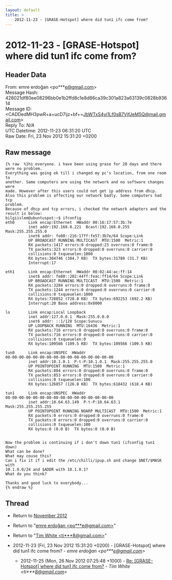 ```yaml
---
layout: default
title: >
    2012-11-23 - [GRASE-Hotspot] where did tun1 ifc come from?
---
```


# 2012-11-23 - [GRASE-Hotspot] where did tun1 ifc come from?

## Header Data

From: emre erdoğan \<po***e@gmail.com\><br>
Message Hash: 428021df80ee08296bb0e1b2ffd8c1e8d86ca39c301a823a63139c0828b93614<br>
Message ID: \<CADDedMH3pwR+a+ucD7ijz+bf+=JbWTxS4yi1Lf0sB7VjfJeM5Q@mail.gmail.com\><br>
Reply To: _N/A_<br>
UTC Datetime: 2012-11-23 06:31:20 UTC<br>
Raw Date: Fri, 23 Nov 2012 15:31:20 +0200<br>

## Raw message

```
{% raw  %}hi everyone. i have been using grase for 20 days and there were no problem.
Everything was going ok till i changed my pc's location, from one room to
another. Same computers are using the network and no software changes were
made. However after this users could not get ip address from dhcp.
Also this problem is affecting our network badly. Some computers had tcp
problem.
Because of dhcp and tcp errors, i checked the network adapters and the
result is below:
bilgiislem@ubuntuspot:~$ ifconfig
eth0      Link encap:Ethernet  HWaddr 00:16:17:57:3b:7e
          inet addr:192.168.0.221  Bcast:192.168.0.255  Mask:255.255.255.0
          inet6 addr: fe80::216:17ff:fe57:3b7e/64 Scope:Link
          UP BROADCAST RUNNING MULTICAST  MTU:1500  Metric:1
          RX packets:1417 errors:0 dropped:23 overruns:0 frame:0
          TX packets:323 errors:0 dropped:0 overruns:0 carrier:0
          collisions:0 txqueuelen:1000
          RX bytes:304746 (304.7 KB)  TX bytes:31789 (31.7 KB)
          Interrupt:17

eth1      Link encap:Ethernet  HWaddr 00:02:44:ac:ff:14
          inet6 addr: fe80::202:44ff:feac:ff14/64 Scope:Link
          UP BROADCAST RUNNING MULTICAST  MTU:1500  Metric:1
          RX packets:3284 errors:0 dropped:0 overruns:0 frame:0
          TX packets:1244 errors:0 dropped:0 overruns:0 carrier:0
          collisions:0 txqueuelen:1000
          RX bytes:728852 (728.8 KB)  TX bytes:692253 (692.2 KB)
          Interrupt:20 Base address:0x8000

lo        Link encap:Local Loopback
          inet addr:127.0.0.1  Mask:255.0.0.0
          inet6 addr: ::1/128 Scope:Sunucu
          UP LOOPBACK RUNNING  MTU:16436  Metric:1
          RX packets:716 errors:0 dropped:0 overruns:0 frame:0
          TX packets:716 errors:0 dropped:0 overruns:0 carrier:0
          collisions:0 txqueuelen:0
          RX bytes:109566 (109.5 KB)  TX bytes:109566 (109.5 KB)

tun0      Link encap:UNSPEC  HWaddr
00-00-00-00-00-00-00-00-00-00-00-00-00-00-00-00
          inet addr:10.1.0.1  P-t-P:10.1.0.1  Mask:255.255.255.0
          UP POINTOPOINT RUNNING  MTU:1500  Metric:1
          RX packets:804 errors:0 dropped:0 overruns:0 frame:0
          TX packets:853 errors:0 dropped:0 overruns:0 carrier:0
          collisions:0 txqueuelen:100
          RX bytes:126857 (126.8 KB)  TX bytes:618432 (618.4 KB)

tun1      Link encap:UNSPEC  HWaddr
00-00-00-00-00-00-00-00-00-00-00-00-00-00-00-00
          inet addr:10.64.63.149  P-t-P:10.64.63.1  Mask:255.255.255.255
          UP POINTOPOINT RUNNING NOARP MULTICAST  MTU:1500  Metric:1
          RX packets:0 errors:0 dropped:0 overruns:0 frame:0
          TX packets:0 errors:0 dropped:0 overruns:0 carrier:0
          collisions:0 txqueuelen:100
          RX bytes:0 (0.0 B)  TX bytes:0 (0.0 B)


Now the problem is continuing if i don't down tun1 (ifconfig tun1 down)
What can be done?
What may couse this?
Can i fix it if i edit the /etc/chilli/ipup.sh and change $NET/$MASK with
10.1.0.0/24 and $ADDR with 10.1.0.1?
What do you think?

Thanks and good luck to everybody...
{% endraw %}
```

## Thread

+ Return to [November 2012](/archive/2012/11)

+ Return to "[emre erdoğan <po***e<span>@</span>gmail.com>](/authors/po___e_at_gmail_com)"
+ Return to "[Tim White <ti***8<span>@</span>gmail.com>](/authors/ti___8_at_gmail_com)"

+ 2012-11-23 (Fri, 23 Nov 2012 15:31:20 +0200) - [GRASE-Hotspot] where did tun1 ifc come from? - _emre erdoğan \<po***e@gmail.com\>_
  + 2012-11-25 (Mon, 26 Nov 2012 07:25:48 +1000) - [Re: [GRASE-Hotspot] where did tun1 ifc come from?](/archive/2012/11/86c96cb81409ef715cad3a861cdf20d0ef2c5c50639c9f14b5a30637957fe4a7) - _Tim White \<ti***8@gmail.com\>_

